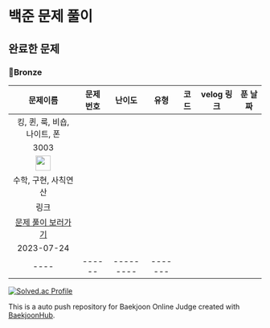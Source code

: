  백준 문제 풀이
=============

완료한 문제
------------

### 🥉Bronze

|문제이름|문제번호|난이도|유형|코드|velog 링크|푼 날짜|
|:---:|:---:|:---:|:---:|:---:|:---:|:---:|
|킹, 퀸, 룩, 비숍, 나이트, 폰
|3003
|<img src="https://d2gd6pc034wcta.cloudfront.net/tier/1.svg" width="30" height="30">
|수학, 구현, 사칙연산
|링크
|[문제 풀이 보러가기](https://velog.io/@mingyo0125/%EB%B0%B1%EC%A4%80-3003-%ED%82%B9%ED%80%B8%EB%A3%A9%EB%B9%84%EC%88%8D%EB%82%98%EC%9D%B4%ED%8A%B8%ED%8F%B0)
|2023-07-24|
|----|------|---------|-------|

[![Solved.ac Profile](http://mazassumnida.wtf/api/v2/generate_badge?boj=wjdalsry125)](https://solved.ac/wjdalsry125/)

This is a auto push repository for Baekjoon Online Judge created with [BaekjoonHub](https://github.com/BaekjoonHub/BaekjoonHub).
